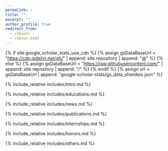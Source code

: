 ```yaml
---
permalink: /
title: ""
excerpt: ""
author_profile: true
redirect_from: 
  - /about/
  - /about.html
---
```


{% if site.google_scholar_stats_use_cdn %}
{% assign gsDataBaseUrl = "https://cdn.jsdelivr.net/gh/" | append: site.repository | append: "@" %}
{% else %}
{% assign gsDataBaseUrl = "https://raw.githubusercontent.com/" | append: site.repository | append: "/" %}
{% endif %}
{% assign url = gsDataBaseUrl | append: "google-scholar-stats/gs_data_shieldsio.json" %}

<span class='anchor' id='about-me'></span>
{% include_relative includes/intro.md %}

<span class='anchor' id='-educations'></span>
{% include_relative includes/educations.md %}

<span class='anchor' id='-news'></span>
{% include_relative includes/news.md %}

<span class='anchor' id='-publications'></span>
{% include_relative includes/publications.md %}

<span class='anchor' id='-work-experiences'></span>
{% include_relative includes/internships.md %}

<span class='anchor' id='-honors-and-awards'></span>
{% include_relative includes/honors.md %}

<span class='anchor' id='-others'></span>
{% include_relative includes/others.md %}